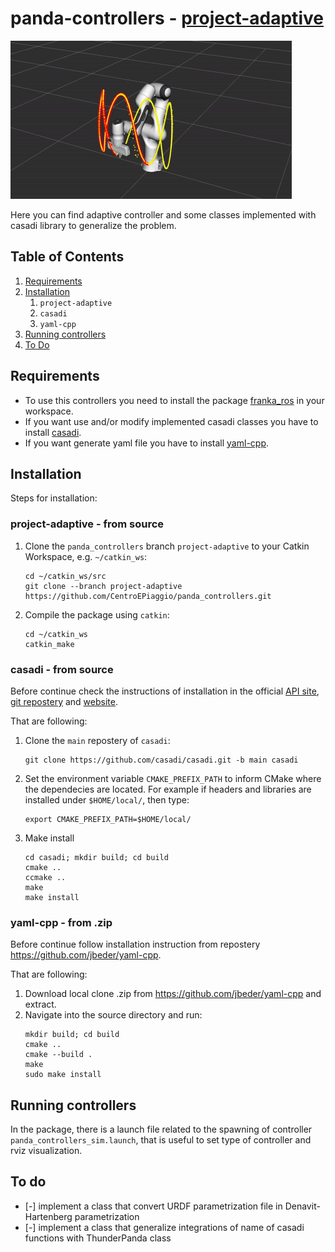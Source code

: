 # panda-controllers - [project-adaptive](https://github.com/CentroEPiaggio/panda_controllers/tree/project_adaptive)

![Backstepping Adaptive](./image/ezgif.com-crop.gif)

Here you can find adaptive controller and some classes implemented with casadi library to generalize the problem.

## Table of Contents
1. [Requirements](#Requirements)
1. [Installation](#markdown-header-installation)
   1. `project-adaptive` 
   1. `casadi`
   1. `yaml-cpp`
1. [Running controllers](#markdown-header-overviews)
1. [To Do](#markdown-header-to-do)

## Requirements
* To use this controllers you need to install the package [franka_ros](https://github.com/CentroEPiaggio/franka_ros.git) in your workspace.
* If you want use and/or modify implemented casadi classes you have to install [casadi](https://github.com/casadi/casadi.git).
* If you want generate yaml file you have to install [yaml-cpp](https://github.com/jbeder/yaml-cpp.git).

## Installation

Steps for installation:

### project-adaptive - from source

1. Clone the `panda_controllers` branch `project-adaptive` to your Catkin Workspace, e.g. `~/catkin_ws`:
   ```
   cd ~/catkin_ws/src
   git clone --branch project-adaptive https://github.com/CentroEPiaggio/panda_controllers.git
   ```

1. Compile the package using `catkin`:
   ```
   cd ~/catkin_ws
   catkin_make
   ```

### casadi - from source
   
Before continue check the instructions of installation in the official [API site](https://casadi.sourceforge.net/api/html/d3/def/chapter2.html), [git repostery](https://github.com/casadi/casadi.git) and [website](https://web.casadi.org/).

That are following:

1. Clone the `main` repostery of `casadi`:
   ```
   git clone https://github.com/casadi/casadi.git -b main casadi
   ```

1. Set the environment variable `CMAKE_PREFIX_PATH` to inform CMake where the dependecies are located. For example if headers and libraries are installed under `$HOME/local/`, then type:
   ```
   export CMAKE_PREFIX_PATH=$HOME/local/
   ```

1. Make install
   ```
   cd casadi; mkdir build; cd build
   cmake ..
   ccmake ..
   make
   make install
   ```

### yaml-cpp - from .zip

Before continue follow installation instruction from repostery https://github.com/jbeder/yaml-cpp.

That are following:

1. Download local clone .zip from https://github.com/jbeder/yaml-cpp and extract.
1. Navigate into the source directory and run:
   ```
   mkdir build; cd build
   cmake ..
   cmake --build .
   make
   sudo make install
   ```

## Running controllers

In the package, there is a launch file related to the spawning of controller `panda_controllers_sim.launch`, that is useful to set type of controller and rviz visualization.

## To do

* [-] implement a class that convert URDF parametrization file in Denavit-Hartenberg parametrization
* [-] implement a class that generalize integrations of name of casadi functions with ThunderPanda class 
